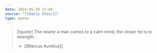 ```yaml
---
date: 2024-05-30 12:04
source: "[[Daily Stoic]]"
type: quote
---
```



> [!quote]
> The nearer a man comes to a calm mind, the closer he is to strength.
> - [[Marcus Aurelius]]


